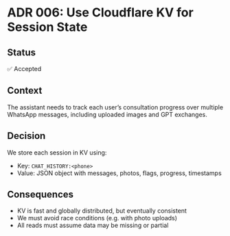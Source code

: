 # ADR 006: Use Cloudflare KV for Session State

## Status

✅ Accepted

## Context

The assistant needs to track each user’s consultation progress over multiple WhatsApp messages, including uploaded images and GPT exchanges.

## Decision

We store each session in KV using:

- Key: `CHAT_HISTORY:<phone>`
- Value: JSON object with messages, photos, flags, progress, timestamps

## Consequences

- KV is fast and globally distributed, but eventually consistent
- We must avoid race conditions (e.g. with photo uploads)
- All reads must assume data may be missing or partial
